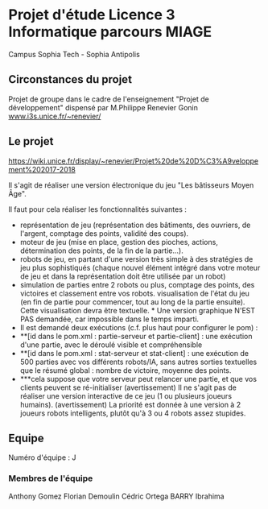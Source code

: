 # Projet d'étude Licence 3 Informatique parcours MIAGE
Campus Sophia Tech - Sophia Antipolis

## Circonstances du projet

Projet de groupe dans le cadre de l'enseignement "Projet de développement" dispensé par M.Philippe Renevier Gonin www.i3s.unice.fr/~renevier/

## Le projet

https://wiki.unice.fr/display/~renevier/Projet%20de%20D%C3%A9veloppement%202017-2018

Il s'agit de réaliser une version électronique du jeu "Les bâtisseurs Moyen Âge".

Il faut pour cela réaliser les fonctionnalités suivantes :
* représentation de jeu (représentation des bâtiments, des ouvriers, de l'argent, comptage des points, validité des coups).
* moteur de jeu (mise en place, gestion des pioches, actions, détermination des points, de la fin de la partie...).
* robots de jeu, en partant d'une version très simple à des stratégies de jeu plus sophistiqués (chaque nouvel élément intégré dans votre moteur de jeu et dans la représentation doit être utilisée par un robot)
* simulation de parties entre 2 robots ou plus, comptage des points, des victoires et classement entre vos robots.
visualisation de l'état du jeu (en fin de partie pour commencer, tout au long de la partie ensuite). Cette visualisation devra être textuelle. * Une version graphique N'EST PAS demandée, car impossible dans le temps imparti.
* Il est demandé deux exécutions (c.f. plus haut pour configurer le pom) : 
* **[id dans le pom.xml : partie-serveur et partie-client] : une exécution  d'une partie, avec le déroulé visible et compréhensible
* **[id dans le pom.xml : stat-serveur et stat-client] : une exécution de 500 parties avec vos différents robots/IA, sans autres sorties textuelles que le résumé global : nombre de victoire, moyenne des points.
* ***cela suppose que votre serveur peut relancer une partie, et que vos clients peuvent se ré-initialiser
(avertissement) Il ne s'agit pas de réaliser une version interactive de ce jeu (1 ou plusieurs joueurs humains).
(avertissement) La priorité est donnée à une version à 2 joueurs robots intelligents, plutôt qu'à 3 ou 4 robots assez stupides.

## Equipe

Numéro d'équipe : J

### Membres de l'équipe

Anthony Gomez
Florian Demoulin
Cédric Ortega
BARRY Ibrahima




